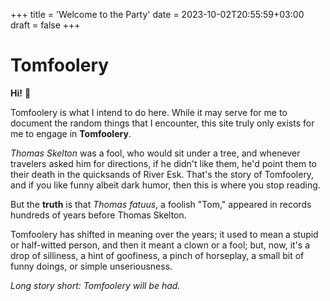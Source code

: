 +++
title = 'Welcome to the Party'
date = 2023-10-02T20:55:59+03:00
draft = false
+++

# Tomfoolery

**Hi!** 👋

Tomfoolery is what I intend to do here. While it may serve for me to document the random things that I encounter, this site truly only exists for me to engage in **Tomfoolery**.

*Thomas Skelton* was a fool, who would sit under a tree, and whenever travelers asked him for directions, if he didn't like them, he'd point them to their death in the quicksands of River Esk. That's the story of Tomfoolery, and if you like funny albeit dark humor, then this is where you stop reading.

But the **truth** is that _Thomas fatuus_, a foolish "Tom," appeared in records hundreds of years before Thomas Skelton.

Tomfoolery has shifted in meaning over the years; it used to mean a stupid or half-witted person, and then it meant a clown or a fool; but, now, it's a drop of silliness, a hint of goofiness, a pinch of horseplay, a small bit of funny doings, or simple unseriousness.

*Long story short: Tomfoolery will be had.*

